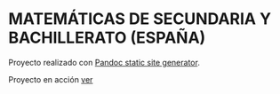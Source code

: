 # MATEMÁTICAS DE SECUNDARIA Y BACHILLERATO (ESPAÑA)

Proyecto realizado con [Pandoc static site generator](https://github.com/joseantoniolopezlorenzo/pandoc-static-website).

Proyecto en acción [ver](https://joseantoniolopezlorenzo.github.io/matematicas/)